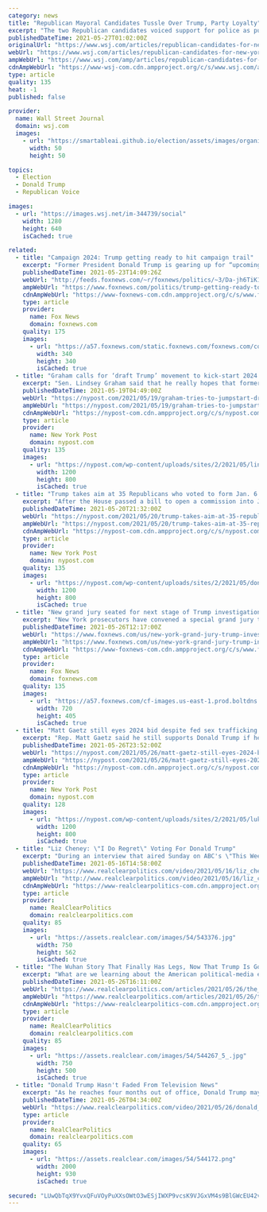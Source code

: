 ```yaml
---
category: news
title: "Republican Mayoral Candidates Tussle Over Trump, Party Loyalty"
excerpt: "The two Republican candidates voiced support for police as public safety takes center stage in New York City mayor’s race."
publishedDateTime: 2021-05-27T01:02:00Z
originalUrl: "https://www.wsj.com/articles/republican-candidates-for-new-york-mayor-face-off-in-two-man-debate-11622064803"
webUrl: "https://www.wsj.com/articles/republican-candidates-for-new-york-mayor-face-off-in-two-man-debate-11622064803"
ampWebUrl: "https://www.wsj.com/amp/articles/republican-candidates-for-new-york-mayor-face-off-in-two-man-debate-11622064803"
cdnAmpWebUrl: "https://www-wsj-com.cdn.ampproject.org/c/s/www.wsj.com/amp/articles/republican-candidates-for-new-york-mayor-face-off-in-two-man-debate-11622064803"
type: article
quality: 135
heat: -1
published: false

provider:
  name: Wall Street Journal
  domain: wsj.com
  images:
    - url: "https://smartableai.github.io/election/assets/images/organizations/wsj.com-50x50.jpg"
      width: 50
      height: 50

topics:
  - Election
  - Donald Trump
  - Republican Voice

images:
  - url: "https://images.wsj.net/im-344739/social"
    width: 1280
    height: 640
    isCached: true

related:
  - title: "Campaign 2024: Trump getting ready to hit campaign trail"
    excerpt: "Former President Donald Trump is gearing up for “upcoming rallies.” And the former president, who’s expected to begin holding rallies again as early as next month, also says that he’s refurbishing the airliner that he used during his 2016 White House campaign."
    publishedDateTime: 2021-05-23T14:09:26Z
    webUrl: "http://feeds.foxnews.com/~r/foxnews/politics/~3/Da-jh6TiK1k/trump-getting-ready-to-hit-campaign-trail"
    ampWebUrl: "https://www.foxnews.com/politics/trump-getting-ready-to-hit-campaign-trail.amp"
    cdnAmpWebUrl: "https://www-foxnews-com.cdn.ampproject.org/c/s/www.foxnews.com/politics/trump-getting-ready-to-hit-campaign-trail.amp"
    type: article
    provider:
      name: Fox News
      domain: foxnews.com
    quality: 175
    images:
      - url: "https://a57.foxnews.com/static.foxnews.com/foxnews.com/content/uploads/2019/03/340/340/PaulSteinhauser.jpg?ve=1&tl=1"
        width: 340
        height: 340
        isCached: true
  - title: "Graham calls for ‘draft Trump’ movement to kick-start 2024 WH campaign"
    excerpt: "Sen. Lindsey Graham said that he really hopes that former President Donald Trump decides to run again for President in 2024. “I miss Donald Trump,” Graham said May 18, 2021 on"
    publishedDateTime: 2021-05-19T04:49:00Z
    webUrl: "https://nypost.com/2021/05/19/graham-tries-to-jumpstart-draft-trump-movement-for-2024-election/"
    ampWebUrl: "https://nypost.com/2021/05/19/graham-tries-to-jumpstart-draft-trump-movement-for-2024-election/amp/"
    cdnAmpWebUrl: "https://nypost-com.cdn.ampproject.org/c/s/nypost.com/2021/05/19/graham-tries-to-jumpstart-draft-trump-movement-for-2024-election/amp/"
    type: article
    provider:
      name: New York Post
      domain: nypost.com
    quality: 135
    images:
      - url: "https://nypost.com/wp-content/uploads/sites/2/2021/05/lindsey-graham-index.jpg?quality=90&strip=all&w=1200"
        width: 1200
        height: 800
        isCached: true
  - title: "Trump takes aim at 35 Republicans who voted to form Jan. 6 commission"
    excerpt: "After the House passed a bill to open a commission into January’s riot at the Capitol, former President Donald Trump blasted the 35 who were in favor of the legislation."
    publishedDateTime: 2021-05-20T21:32:00Z
    webUrl: "https://nypost.com/2021/05/20/trump-takes-aim-at-35-republicans-who-voted-to-form-jan-6-commission/"
    ampWebUrl: "https://nypost.com/2021/05/20/trump-takes-aim-at-35-republicans-who-voted-to-form-jan-6-commission/amp/"
    cdnAmpWebUrl: "https://nypost-com.cdn.ampproject.org/c/s/nypost.com/2021/05/20/trump-takes-aim-at-35-republicans-who-voted-to-form-jan-6-commission/amp/"
    type: article
    provider:
      name: New York Post
      domain: nypost.com
    quality: 135
    images:
      - url: "https://nypost.com/wp-content/uploads/sites/2/2021/05/donald-trump-jan-6-gop.jpg?quality=90&strip=all&w=1200"
        width: 1200
        height: 800
        isCached: true
  - title: "New grand jury seated for next stage of Trump investigation"
    excerpt: "New York prosecutors have convened a special grand jury to consider evidence in a criminal investigation into former President Donald Trump’s business dealings, a person familiar with the matter told The Associated Press on Tuesday."
    publishedDateTime: 2021-05-26T12:17:00Z
    webUrl: "https://www.foxnews.com/us/new-york-grand-jury-trump-investigation"
    ampWebUrl: "https://www.foxnews.com/us/new-york-grand-jury-trump-investigation.amp"
    cdnAmpWebUrl: "https://www-foxnews-com.cdn.ampproject.org/c/s/www.foxnews.com/us/new-york-grand-jury-trump-investigation.amp"
    type: article
    provider:
      name: Fox News
      domain: foxnews.com
    quality: 135
    images:
      - url: "https://a57.foxnews.com/cf-images.us-east-1.prod.boltdns.net/v1/static/694940094001/53d1063b-7f45-426b-b59d-5c4536195afb/fdf093e7-efb7-4bd5-abb6-af51a0546589/1280x720/match/720/405/image.jpg?ve=1&tl=1"
        width: 720
        height: 405
        isCached: true
  - title: "Matt Gaetz still eyes 2024 bid despite fed sex trafficking probe — unless Trump runs"
    excerpt: "Rep. Matt Gaetz said he still supports Donald Trump if he decides to run for president a third time. But Gaetz said he could beat Joe Biden if he does indeed run in 2024."
    publishedDateTime: 2021-05-26T23:52:00Z
    webUrl: "https://nypost.com/2021/05/26/matt-gaetz-still-eyes-2024-bid-despite-sex-trafficking-probe-unless-trump-runs/"
    ampWebUrl: "https://nypost.com/2021/05/26/matt-gaetz-still-eyes-2024-bid-despite-sex-trafficking-probe-unless-trump-runs/amp/"
    cdnAmpWebUrl: "https://nypost-com.cdn.ampproject.org/c/s/nypost.com/2021/05/26/matt-gaetz-still-eyes-2024-bid-despite-sex-trafficking-probe-unless-trump-runs/amp/"
    type: article
    provider:
      name: New York Post
      domain: nypost.com
    quality: 128
    images:
      - url: "https://nypost.com/wp-content/uploads/sites/2/2021/05/luke-ball-gaetz-02.jpg?quality=90&strip=all&w=1200"
        width: 1200
        height: 800
        isCached: true
  - title: "Liz Cheney: \"I Do Regret\" Voting For Donald Trump"
    excerpt: "During an interview that aired Sunday on ABC's \"This Week,\" former House GOP conference chair Liz Cheney reflected on casting a vote for President Donald Trump in 2020. \"How could you not regret that vote,"
    publishedDateTime: 2021-05-16T14:58:00Z
    webUrl: "https://www.realclearpolitics.com/video/2021/05/16/liz_cheney_i_do_regret_voting_for_donald_trump.html"
    ampWebUrl: "http://www.realclearpolitics.com/video/2021/05/16/liz_cheney_i_do_regret_voting_for_donald_trump.amp.html"
    cdnAmpWebUrl: "https://www-realclearpolitics-com.cdn.ampproject.org/c/www.realclearpolitics.com/video/2021/05/16/liz_cheney_i_do_regret_voting_for_donald_trump.amp.html"
    type: article
    provider:
      name: RealClearPolitics
      domain: realclearpolitics.com
    quality: 85
    images:
      - url: "https://assets.realclear.com/images/54/543376.jpg"
        width: 750
        height: 562
        isCached: true
  - title: "The Wuhan Story That Finally Has Legs, Now That Trump Is Gone"
    excerpt: "What are we learning about the American political-media establishment now that the origin story of the coronavirus pandemic appears to be"
    publishedDateTime: 2021-05-26T16:11:00Z
    webUrl: "https://www.realclearpolitics.com/articles/2021/05/26/the_wuhan_story_that_finally_has_legs_now_that_trump_is_gone_145830.html"
    ampWebUrl: "https://www.realclearpolitics.com/articles/2021/05/26/the_wuhan_story_that_finally_has_legs_now_that_trump_is_gone_145830.amp.html"
    cdnAmpWebUrl: "https://www-realclearpolitics-com.cdn.ampproject.org/c/s/www.realclearpolitics.com/articles/2021/05/26/the_wuhan_story_that_finally_has_legs_now_that_trump_is_gone_145830.amp.html"
    type: article
    provider:
      name: RealClearPolitics
      domain: realclearpolitics.com
    quality: 85
    images:
      - url: "https://assets.realclear.com/images/54/544267_5_.jpg"
        width: 750
        height: 500
        isCached: true
  - title: "Donald Trump Hasn't Faded From Television News"
    excerpt: "As he reaches four months out of office, Donald Trump may be \"sliding toward online irrelevance,\" but on television news he is still a commanding presence. The timeline below shows total monthly mentions of him across CNN,"
    publishedDateTime: 2021-05-26T04:34:00Z
    webUrl: "https://www.realclearpolitics.com/video/2021/05/26/donald_trump_hasnt_faded_from_television_news.html#!"
    type: article
    provider:
      name: RealClearPolitics
      domain: realclearpolitics.com
    quality: 65
    images:
      - url: "https://assets.realclear.com/images/54/544172.png"
        width: 2000
        height: 930
        isCached: true

secured: "LUwQbTqX9YvxQFuVOyPuXXsOWtO3wESjIWXP9vcsK9VJGxVM4s9BlGWcEU42vUOBGh38fG0qM2MGRKR2kST32818Toz8/0sekOkEwShorEfiI/UDv0kTn6bvnrBbKJFOJf7o0khce0HtTUJ6o6VouE972JmKYjmNO/Ncp7wnC3mWNDbegNQVu6M1YhAMZZVBa14+KQRF4+sJNPVHQfbSS7Kt5pn/2P+Rb6XS5QiowTzO1KQNzBHG0hMWR6FEVNG5moSteCF8chgfwtmK3uUXbFN+9jw1vopwO2lHTdeaOlCUn5pzF4dn+24wCN0el4Z/n4tnVTlhORXT7glgqC8b+Ky1b08k+pVSgTZUJQ9QYU4=;T6Zg5Lvv/7AaMSavexjbRA=="
---
```



